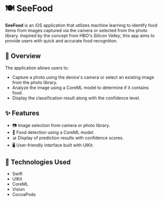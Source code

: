 # 🍽️ SeeFood

**SeeFood** is an iOS application that utilizes machine learning to identify food items from images captured via the camera or selected from the photo library. Inspired by the concept from HBO's *Silicon Valley*, this app aims to provide users with quick and accurate food recognition.

## 📱 Overview

The application allows users to:

- Capture a photo using the device's camera or select an existing image from the photo library.
- Analyze the image using a CoreML model to determine if it contains food.
- Display the classification result along with the confidence level.

## ✨ Features

- 📷 Image selection from camera or photo library.
- 🧠 Food detection using a CoreML model.
- 📊 Display of prediction results with confidence scores.
- 🖥️ User-friendly interface built with UIKit.

## 🧰 Technologies Used

- Swift
- UIKit
- CoreML
- Vision
- CocoaPods
